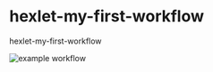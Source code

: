 # hexlet-my-first-workflow
hexlet-my-first-workflow

![example workflow](https://github.com/github/docs/actions/workflows/main.yml/badge.svg)
